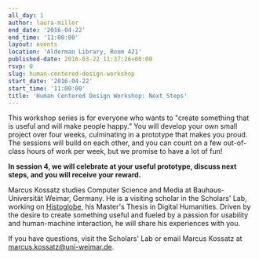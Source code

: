 ```yaml
---
all_day: 1
author: laura-miller
end_date: '2016-04-22'
end_time: '11:00:00'
layout: events
location: 'Alderman Library, Room 421'
published-date: 2016-03-22 11:37:26+00:00
rsvp: 0
slug: human-centered-design-workshop
start_date: '2016-04-22'
start_time: '11:00:00'
title: 'Human Centered Design Workshop: Next Steps'
---
```










This workshop series is for everyone who wants to "create something that is useful and will make people happy.” You will develop your own small project over four weeks, culminating in a prototype that makes you proud.  The sessions will build on each other, and you can count on a few out-of-class hours of work per week, but we promise to have a lot of fun!










**In session 4, we will celebrate at your useful prototype, discuss next steps, and you will receive your reward.**























Marcus Kossatz studies Computer Science and Media at Bauhaus-Universität Weimar, Germany. He is a visiting scholar in the Scholars' Lab, working on [Histoglobe](http://www.histoglobe.com/#), his Master's Thesis in Digital Humanities. Driven by the desire to create something useful and fueled by a passion for usability and human-machine interaction, he will share his experiences with you.














If you have questions, visit the Scholars' Lab or email Marcus Kossatz at [marcus.kossatz@uni-weimar.de](mailto:marcus.kossatz@uni-weimar.de).




















